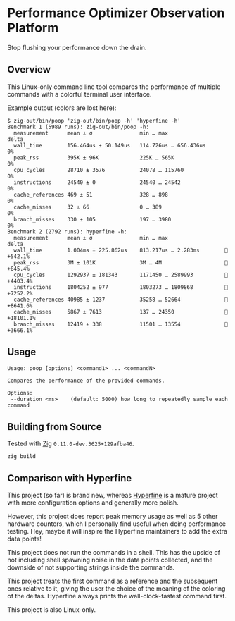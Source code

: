 # Performance Optimizer Observation Platform

Stop flushing your performance down the drain.

## Overview

This Linux-only command line tool compares the performance of multiple commands
with a colorful terminal user interface.

Example output (colors are lost here):

```
$ zig-out/bin/poop 'zig-out/bin/poop -h' 'hyperfine -h'
Benchmark 1 (5989 runs): zig-out/bin/poop -h:
  measurement      mean ± σ               min … max                  delta
  wall_time        156.464us ± 50.149us   114.726us … 656.436us      0%
  peak_rss         395K ± 96K             225K … 565K                0%
  cpu_cycles       28710 ± 3576           24078 … 115760             0%
  instructions     24540 ± 0              24540 … 24542              0%
  cache_references 469 ± 51               328 … 898                  0%
  cache_misses     32 ± 66                0 … 389                    0%
  branch_misses    330 ± 105              197 … 3980                 0%
Benchmark 2 (2792 runs): hyperfine -h:
  measurement      mean ± σ               min … max                  delta
  wall_time        1.004ms ± 225.862us    813.217us … 2.283ms        💩+542.1%
  peak_rss         3M ± 101K              3M … 4M                    💩+845.4%
  cpu_cycles       1292937 ± 181343       1171450 … 2589993          💩+4403.4%
  instructions     1804252 ± 977          1803273 … 1809868          💩+7252.2%
  cache_references 40985 ± 1237           35258 … 52664              💩+8641.6%
  cache_misses     5867 ± 7613            137 … 24350                💩+18101.1%
  branch_misses    12419 ± 338            11501 … 13554              💩+3666.1%
```

## Usage

```
Usage: poop [options] <command1> ... <commandN>

Compares the performance of the provided commands.

Options:
 --duration <ms>    (default: 5000) how long to repeatedly sample each command

```

## Building from Source

Tested with [Zig](https://ziglang.org/) `0.11.0-dev.3625+129afba46`.

```
zig build
```

## Comparison with Hyperfine

This project (so far) is brand new, whereas
[Hyperfine](https://github.com/sharkdp/hyperfine) is a mature project with more
configuration options and generally more polish.

However, this project does report peak memory usage as well as 5 other hardware
counters, which I personally find useful when doing performance testing. Hey,
maybe it will inspire the Hyperfine maintainers to add the extra data points!

This project does not run the commands in a shell. This has the upside of not
including shell spawning noise in the data points collected, and the downside
of not supporting strings inside the commands.

This project treats the first command as a reference and the subsequent ones
relative to it, giving the user the choice of the meaning of the coloring of
the deltas. Hyperfine always prints the wall-clock-fastest command first.

This project is also Linux-only.
